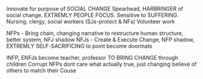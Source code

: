 Innovate for purpose of SOCIAL CHANGE
Spearhead, HARBRINGER of social change.
EXTREMLY PEOPLE FOCUS.
Sensitive to SUFFERING.
Nursing, clergy, social workers (SJs-protect & NFs)
Volunteer work

NFPs - Bring chain, changing narrative to restructure human structure, better system, NFJ shadow
NFJs - Create & Execute Change, NFP shadow, EXTREMLY SELF-SACRIFICING to point become doormats

INFP, ENFJs become teacher, professor TO BRING CHANGE through children
Corrupt NFPs dont care what actually true, just changing believe of others to match their Couse